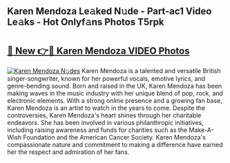 ## Karen Mendoza Le𝚊ked N𝚞de - Part-ac1 Video Le𝚊ks - Hot Onlyf𝚊ns Photos T5rpk

# <h2><a href="http://ab49110.deff.icu/?id=Karen+Mendoza">🔗 New 👉🔴 Karen Mendoza VIDEO Photos</a></h2>

[![Karen Mendoza N𝚞des](https://i.imgur.com/rIISA9y.gif)](http://ab49110.deff.icu/?id=Karen+Mendoza)
Karen Mendoza is a talented and versatile British singer-songwriter, known for her powerful vocals, emotive lyrics, and genre-bending sound. Born and raised in the UK, Karen Mendoza has been making waves in the music industry with her unique blend of pop, rock, and electronic elements. With a strong online presence and a growing fan base, Karen Mendoza is an artist to watch in the years to come. Despite the controversies, Karen Mendoza's heart shines through her charitable endeavors. She has been involved in various philanthropic initiatives, including raising awareness and funds for charities such as the Make-A-Wish Foundation and the American Cancer Society. Karen Mendoza's compassionate nature and commitment to making a difference have earned her the respect and admiration of her fans.

